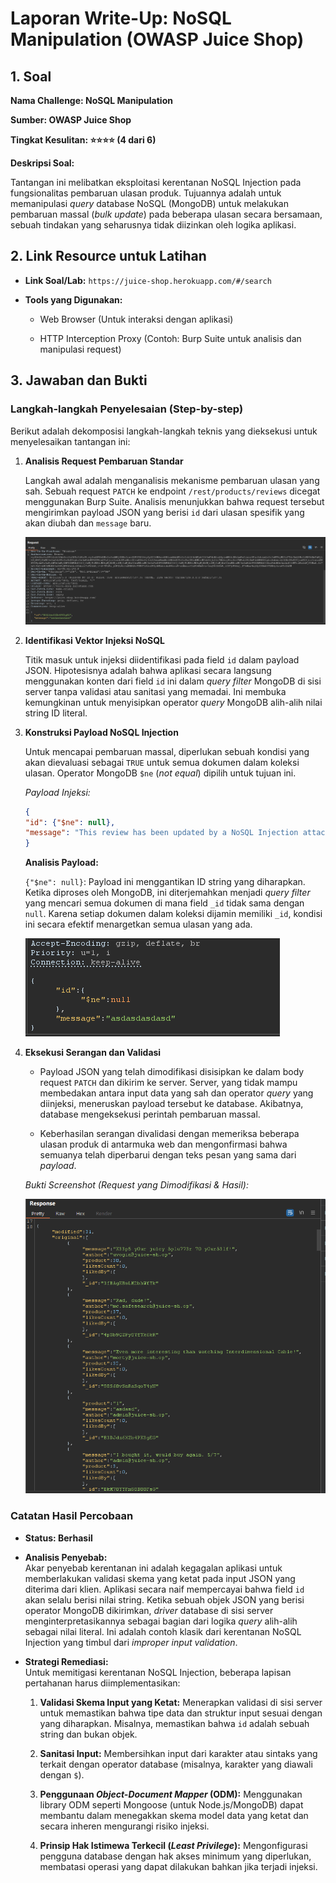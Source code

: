 # Laporan Write-Up: NoSQL Manipulation (OWASP Juice Shop)

## 1. Soal

**Nama Challenge: NoSQL Manipulation**

**Sumber: OWASP Juice Shop**

**Tingkat Kesulitan: ⭐⭐⭐⭐ (4 dari 6)**

**Deskripsi Soal:**

Tantangan ini melibatkan eksploitasi kerentanan NoSQL Injection pada fungsionalitas pembaruan ulasan produk. Tujuannya adalah untuk memanipulasi *query* database NoSQL (MongoDB) untuk melakukan pembaruan massal (*bulk update*) pada beberapa ulasan secara bersamaan, sebuah tindakan yang seharusnya tidak diizinkan oleh logika aplikasi.

## 2. Link Resource untuk Latihan

* **Link Soal/Lab:** `https://juice-shop.herokuapp.com/#/search`

* **Tools yang Digunakan:**

  * Web Browser (Untuk interaksi dengan aplikasi)

  * HTTP Interception Proxy (Contoh: Burp Suite untuk analisis dan manipulasi request)

## 3. Jawaban dan Bukti

### Langkah-langkah Penyelesaian (Step-by-step)

Berikut adalah dekomposisi langkah-langkah teknis yang dieksekusi untuk menyelesaikan tantangan ini:

1. **Analisis Request Pembaruan Standar**

    Langkah awal adalah menganalisis mekanisme pembaruan ulasan yang sah. Sebuah request `PATCH` ke endpoint `/rest/products/reviews` dicegat menggunakan Burp Suite. Analisis menunjukkan bahwa request tersebut mengirimkan payload JSON yang berisi `id` dari ulasan spesifik yang akan diubah dan `message` baru.

    ![alt text](images/tio-soal-7/image.png)

2. **Identifikasi Vektor Injeksi NoSQL**

    Titik masuk untuk injeksi diidentifikasi pada field `id` dalam payload JSON. Hipotesisnya adalah bahwa aplikasi secara langsung menggunakan konten dari field `id` ini dalam *query filter* MongoDB di sisi server tanpa validasi atau sanitasi yang memadai. Ini membuka kemungkinan untuk menyisipkan operator *query* MongoDB alih-alih nilai string ID literal.

3. **Konstruksi Payload NoSQL Injection**

    Untuk mencapai pembaruan massal, diperlukan sebuah kondisi yang akan dievaluasi sebagai `TRUE` untuk semua dokumen dalam koleksi ulasan. Operator MongoDB `$ne` (*not equal*) dipilih untuk tujuan ini.

    *Payload Injeksi:*

    ```json
    {
    "id": {"$ne": null},
    "message": "This review has been updated by a NoSQL Injection attack."
    }
    ```
    
    **Analisis Payload:**

    `{"$ne": null}`: Payload ini menggantikan ID string yang diharapkan. Ketika diproses oleh MongoDB, ini diterjemahkan menjadi *query filter* yang mencari semua dokumen di mana field `_id` tidak sama dengan `null`. Karena setiap dokumen dalam koleksi dijamin memiliki `_id`, kondisi ini secara efektif menargetkan semua ulasan yang ada.

    ![alt text](images/tio-soal-7/image-1.png)

4. **Eksekusi Serangan dan Validasi**

    * Payload JSON yang telah dimodifikasi disisipkan ke dalam body request `PATCH` dan dikirim ke server. Server, yang tidak mampu membedakan antara input data yang sah dan operator *query* yang diinjeksi, meneruskan payload tersebut ke database. Akibatnya, database mengeksekusi perintah pembaruan massal.

    * Keberhasilan serangan divalidasi dengan memeriksa beberapa ulasan produk di antarmuka web dan mengonfirmasi bahwa semuanya telah diperbarui dengan teks pesan yang sama dari *payload*.

    *Bukti Screenshot (Request yang Dimodifikasi & Hasil):*

    ![alt text](images/tio-soal-7/image-2.png)

### Catatan Hasil Percobaan

* **Status: Berhasil**

* **Analisis Penyebab:**\
    Akar penyebab kerentanan ini adalah kegagalan aplikasi untuk memberlakukan validasi skema yang ketat pada input JSON yang diterima dari klien. Aplikasi secara naif mempercayai bahwa field `id` akan selalu berisi nilai string. Ketika sebuah objek JSON yang berisi operator MongoDB dikirimkan, *driver* database di sisi server menginterpretasikannya sebagai bagian dari logika *query* alih-alih sebagai nilai literal. Ini adalah contoh klasik dari kerentanan NoSQL Injection yang timbul dari *improper input validation*.

* **Strategi Remediasi:**\
    Untuk memitigasi kerentanan NoSQL Injection, beberapa lapisan pertahanan harus diimplementasikan:

  1. **Validasi Skema Input yang Ketat:** Menerapkan validasi di sisi server untuk memastikan bahwa tipe data dan struktur input sesuai dengan yang diharapkan. Misalnya, memastikan bahwa `id` adalah sebuah string dan bukan objek.

  2. **Sanitasi Input:** Membersihkan input dari karakter atau sintaks yang terkait dengan operator database (misalnya, karakter yang diawali dengan `$`).

  3. **Penggunaan *Object-Document Mapper* (ODM):** Menggunakan library ODM seperti Mongoose (untuk Node.js/MongoDB) dapat membantu dalam menegakkan skema model data yang ketat dan secara inheren mengurangi risiko injeksi.

  4. **Prinsip Hak Istimewa Terkecil (*Least Privilege*):** Mengonfigurasi pengguna database dengan hak akses minimum yang diperlukan, membatasi operasi yang dapat dilakukan bahkan jika terjadi injeksi.